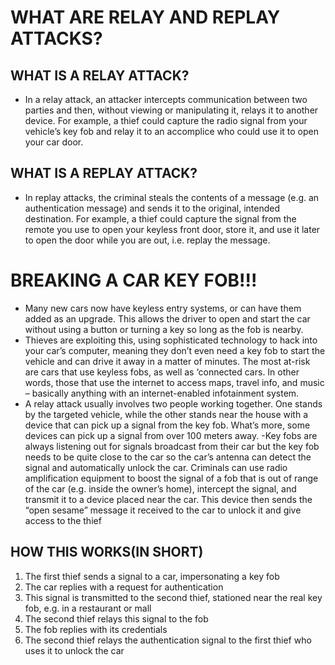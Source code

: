 # WHAT ARE RELAY AND REPLAY ATTACKS?
## WHAT IS A RELAY ATTACK?
- In a relay attack, an attacker intercepts communication between two parties and then, without viewing or manipulating it, relays it to another device. For example, a thief could capture the radio signal from your vehicle’s key fob and relay it to an accomplice who could use it to open your car door. 
## WHAT IS A REPLAY ATTACK?
- In replay attacks, the criminal steals the contents of a message (e.g. an authentication message) and sends it to the original, intended destination. For example, a thief could capture the signal from the remote you use to open your keyless front door, store it, and use it later to open the door while you are out, i.e. replay the message.
# BREAKING A CAR KEY FOB!!!
- Many new cars now have keyless entry systems, or can have them added as an upgrade. This allows the driver to open and start the car without using a button or turning a key so long as the fob is nearby.
- Thieves are exploiting this, using sophisticated technology to hack into your car’s computer, meaning they don’t even need a key fob to start the vehicle and can drive it away in a matter of minutes. The most at-risk are cars that use keyless fobs, as well as ‘connected cars. In other words, those that use the internet to access maps, travel info, and music – basically anything with an internet-enabled infotainment system.
- A relay attack usually involves two people working together. One stands by the targeted vehicle, while the other stands near the house with a device that can pick up a signal from the key fob. What’s more, some devices can pick up a signal from over 100 meters away.
-Key fobs are always listening out for signals broadcast from their car but the key fob needs to be quite close to the car so the car’s antenna can detect the signal and automatically unlock the car. Criminals can use radio amplification equipment to boost the signal of a fob that is out of range of the car (e.g. inside the owner’s home), intercept the signal, and transmit it to a device placed near the car. This device then sends the “open sesame” message it received to the car to unlock it and give access to the thief
## HOW THIS WORKS(IN SHORT)
1. The first thief sends a signal to a car, impersonating a key fob
2. The car replies with a request for authentication
3. This signal is transmitted to the second thief, stationed near the real key fob, e.g. in a restaurant or mall
4. The second thief relays this signal to the fob
5. The fob replies with its credentials
6. The second thief relays the authentication signal to the first thief who uses it to unlock the car
